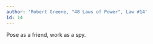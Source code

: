 ```yaml
---
author: 'Robert Greene, "48 Laws of Power", Law #14'
id: 14
---
```


Pose as a friend, work as a spy.
